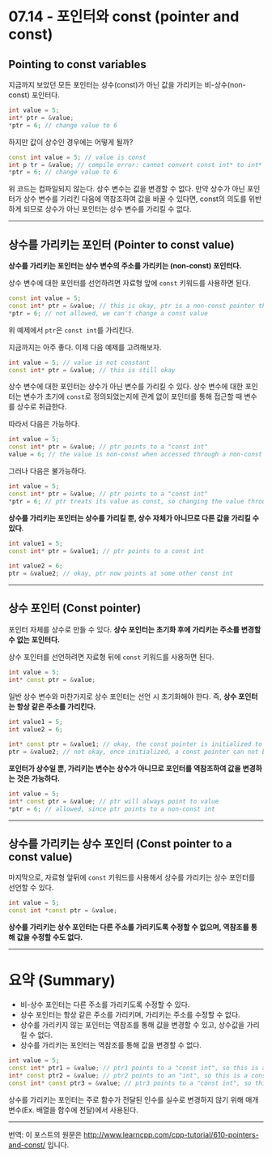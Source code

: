 # 07.14 - 포인터와 const (pointer and const)

## Pointing to const variables

지금까지 보았던 모든 포인터는 상수(const)가 아닌 값을 가리키는 비-상수(non-const) 포인터다.

```cpp
int value = 5;
int* ptr = &value;
*ptr = 6; // change value to 6
```

하지만 값이 상수인 경우에는 어떻게 될까?

```cpp
const int value = 5; // value is const
int p tr = &value; // compile error: cannot convert const int* to int*
*ptr = 6; // change value to 6
```

위 코드는 컴파일되지 않는다. 상수 변수는 값을 변경할 수 없다. 만약 상수가 아닌 포인터가 상수 변수를 가리킨 다음에 역참조하여 값을 바꿀 수 있다면, const의 의도를 위반하게 되므로 상수가 아닌 포인터는 상수 변수를 가리킬 수 없다.

---

## 상수를 가리키는 포인터 (Pointer to const value)

**상수를 가리키는 포인터는 상수 변수의 주소를 가리키는 (non-const) 포인터다.**

상수 변수에 대한 포인터를 선언하려면 자료형 앞에 `const` 키워드를 사용하면 된다.

```cpp
const int value = 5;
const int* ptr = &value; // this is okay, ptr is a non-const pointer that is pointing to a "const int"
*ptr = 6; // not allowed, we can't change a const value
```

위 예제에서 `ptr`은 `const int`를 가리킨다.

지금까지는 아주 좋다. 이제 다음 예제를 고려해보자.

```cpp
int value = 5; // value is not constant
const int* ptr = &value; // this is still okay
```

상수 변수에 대한 포인터는 상수가 아닌 변수를 가리킬 수 있다. 상수 변수에 대한 포인터는 변수가 초기에 `const`로 정의되었는지에 관계 없이 포인터를 통해 접근할 때 변수를 상수로 취급한다.

따라서 다음은 가능하다.

```cpp
int value = 5;
const int* ptr = &value; // ptr points to a "const int"
value = 6; // the value is non-const when accessed through a non-const identifier
```

그러나 다음은 불가능하다.

```cpp
int value = 5;
const int* ptr = &value; // ptr points to a "const int"
*ptr = 6; // ptr treats its value as const, so changing the value through ptr is not legal
```

**상수를 가리키는 포인터는 상수를 가리킬 뿐, 상수 자체가 아니므로 다른 값을 가리킬 수 있다**.

```cpp
int value1 = 5;
const int* ptr = &value1; // ptr points to a const int
 
int value2 = 6;
ptr = &value2; // okay, ptr now points at some other const int
```

---

## 상수 포인터 (Const pointer)

포인터 자체를 상수로 만들 수 있다. **상수 포인터는 초기화 후에 가리키는 주소를 변경할 수 없는 포인터다.**

상수 포인터를 선언하려면 자료형 뒤에 `const` 키워드를 사용하면 된다.

```cpp
int value = 5;
int* const ptr = &value;
```

일반 상수 변수와 마찬가지로 상수 포인터는 선언 시 초기화해야 한다. 즉, **상수 포인터는 항상 같은 주소를 가리킨다.** 

```cpp
int value1 = 5;
int value2 = 6;
 
int* const ptr = &value1; // okay, the const pointer is initialized to the address of value1
ptr = &value2; // not okay, once initialized, a const pointer can not be changed.
```

**포인터가 상수일 뿐, 가리키는 변수는 상수가 아니므로 포인터를 역참조하여 값을 변경하는 것은 가능하다.**

```cpp
int value = 5;
int* const ptr = &value; // ptr will always point to value
*ptr = 6; // allowed, since ptr points to a non-const int
```

---

## 상수를 가리키는 상수 포인터 (Const pointer to a const value)

마지막으로, 자료형 앞뒤에 `const` 키워드를 사용해서 상수를 가리키는 상수 포인터를 선언할 수 있다.

```cpp
int value = 5;
const int *const ptr = &value;
```

**상수를 가리키는 상수 포인터는 다른 주소를 가리키도록 수정할 수 없으며, 역참조를 통해 값을 수정할 수도 없다.**

---

# 요약 (Summary)

- 비-상수 포인터는 다른 주소를 가리키도록 수정할 수 있다.
- 상수 포인터는 항상 같은 주소를 가리키며, 가리키는 주소를 수정할 수 없다.
- 상수를 가리키지 않는 포인터는 역참조를 통해 값을 변경할 수 있고, 상수값을 가리킬 수 없다.
- 상수를 가리키는 포인터는 역참조를 통해 값을 변경할 수 없다.

```cpp
int value = 5;
const int* ptr1 = &value; // ptr1 points to a "const int", so this is a pointer to a const value.
int* const ptr2 = &value; // ptr2 points to an "int", so this is a const pointer to a non-const value.
const int* const ptr3 = &value; // ptr3 points to a "const int", so this is a const pointer to a const value.
```

상수를 가리키는 포인터는 주로 함수가 전달된 인수를 실수로 변경하지 않기 위해 매개 변수(Ex. 배열을 함수에 전달)에서 사용된다.

---

번역: 이 포스트의 원문은 http://www.learncpp.com/cpp-tutorial/610-pointers-and-const/ 입니다.